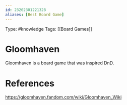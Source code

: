 ```yaml
---
id: 23202301221328
aliases: [Best Board Game]
---
```

Type: #knowledge 
Tags: [[Board Games]]

# Gloomhaven
Gloomhaven is a board game that was inspired DnD.

# References
https://gloomhaven.fandom.com/wiki/Gloomhaven_Wiki
